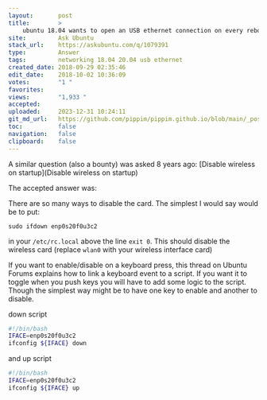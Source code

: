 ```yaml
---
layout:       post
title:        >
    ubuntu 18.04 wants to open an USB ethernet connection on every reboot although a PCI ethernet connection exists
site:         Ask Ubuntu
stack_url:    https://askubuntu.com/q/1079391
type:         Answer
tags:         networking 18.04 20.04 usb ethernet
created_date: 2018-09-29 02:35:46
edit_date:    2018-10-02 10:36:09
votes:        "1 "
favorites:    
views:        "1,933 "
accepted:     
uploaded:     2023-12-31 10:24:11
git_md_url:   https://github.com/pippim/pippim.github.io/blob/main/_posts/2018/2018-09-29-ubuntu-18.04-wants-to-open-an-USB-ethernet-connection-on-every-reboot-although-a-PCI-ethernet-connection-exists.md
toc:          false
navigation:   false
clipboard:    false
---
```


A similar question (also a bounty) was asked 8 years ago: [Disable wireless on startup](Disable wireless on startup)

The accepted answer was:

There are so many ways to disable the card. The simplest I would say would be to put:

``` 
sudo ifdown enp0s20f0u3c2 
```

in your `/etc/rc.local` above the line `exit 0`. This should disable the wireless card (replace `wlan0` with your wireless interface card)

If you want to enable/disable on a keyboard press, this thread on Ubuntu Forums explains how to link a keyboard event to a script. If you want it to toggle when you push keys you will have to add some logic to the script. Though the simplest way might be to have one key to enable and another to disable.

down script

``` bash
#!/bin/bash
IFACE=enp0s20f0u3c2
ifconfig ${IFACE} down
```

and up script

``` bash
#!/bin/bash
IFACE=enp0s20f0u3c2
ifconfig ${IFACE} up
```

